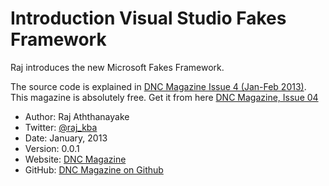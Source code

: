 Introduction Visual Studio Fakes Framework
==========================================

Raj introduces the new Microsoft Fakes Framework.

The source code is explained in [DNC Magazine Issue 4 (Jan-Feb 2013)](http://www.dotnetcurry.com/magazine/dnc-magazine-issue4.aspx). This magazine is absolutely free. Get it from here [DNC Magazine, Issue 04](http://www.dotnetcurry.com/magazine/dnc-magazine-issue4.aspx)


* Author: Raj Aththanayake
* Twitter: [@raj_kba](http://www.twitter.com/raj_kba)
* Date: January, 2013
* Version: 0.0.1
* Website: [DNC Magazine](http://www.dotnetcurry.com/magazine/)
* GitHub: [DNC Magazine on Github](https://github.com/dotnetcurry/dncmag-04-vs-fakes)
